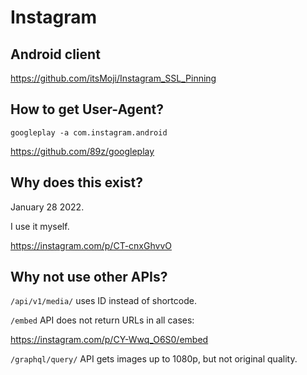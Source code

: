 # Instagram

## Android client

<https://github.com/itsMoji/Instagram_SSL_Pinning>

## How to get User-Agent?

~~~
googleplay -a com.instagram.android
~~~

https://github.com/89z/googleplay

## Why does this exist?

January 28 2022.

I use it myself.

https://instagram.com/p/CT-cnxGhvvO

## Why not use other APIs?

`/api/v1/media/` uses ID instead of shortcode.

`/embed` API does not return URLs in all cases:

<https://instagram.com/p/CY-Wwq_O6S0/embed>

`/graphql/query/` API gets images up to 1080p, but not original quality.
